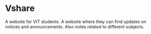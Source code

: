 # Vshare
A website for VIT students. A website where they can find updates on notices and announcements. Also notes related to different subjects.
